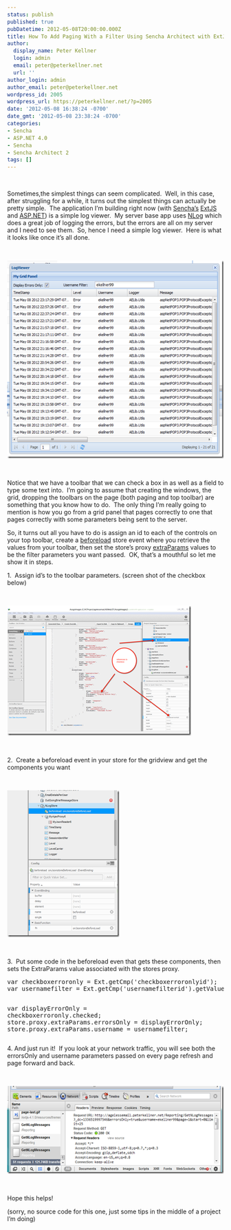 ```yaml
---
status: publish
published: true
pubDatetime: 2012-05-08T20:00:00.000Z
title: How To Add Paging With a Filter Using Sencha Architect with ExtJS4
author:
  display_name: Peter Kellner
  login: admin
  email: peter@peterkellner.net
  url: ''
author_login: admin
author_email: peter@peterkellner.net
wordpress_id: 2005
wordpress_url: https://peterkellner.net/?p=2005
date: '2012-05-08 16:38:24 -0700'
date_gmt: '2012-05-08 23:38:24 -0700'
categories:
- Sencha
- ASP.NET 4.0
- Sencha
- Sencha Architect 2
tags: []
---
```

<p>&#160;</p>
<p>Sometimes,the simplest things can seem complicated.&#160; Well, in this case, after struggling for a while, it turns out the simplest things can actually be pretty simple.&#160; The application I’m building right now (with <a href="http://www.sencha.com/">Sencha’s</a> <a href="http://www.sencha.com/products/extjs/">ExtJS</a> and <a href="http://www.asp.net/">ASP.NET</a>) is a simple log viewer.&#160; My server base app uses <a href="http://nlog-project.org/">NLog</a> which does a great job of logging the errors, but the errors are all on my server and I need to see them.&#160; So, hence I need a simple log viewer.&#160; Here is what it looks like once it’s all done.</p>
<p>&#160;</p>
<p><a href="/wp/wp-content/uploads/2012/05/image.png"><img title="image" style="border-top: 0px; border-right: 0px; background-image: none; border-bottom: 0px; padding-top: 0px; padding-left: 0px; border-left: 0px; display: inline; padding-right: 0px" border="0" alt="image" src="/wp/wp-content/uploads/2012/05/image_thumb.png" width="528" height="460" /></a></p>
<p>&#160;</p>
<p>Notice that we have a toolbar that we can check a box in as well as a field to type some text into.&#160; I’m going to assume that creating the windows, the grid, dropping the toolbars on the page (both paging and top toolbar) are something that you know how to do.&#160; The only thing I’m really going to mention is how you go from a grid panel that pages correctly to one that pages correctly with some parameters being sent to the server.</p>
<p>So, it turns out all you have to do is assign an id to each of the controls on your top toolbar, create a <a href="http://docs.sencha.com/ext-js/4-1/#!/api/Ext.data.AbstractStore-event-beforeload">beforeload</a> store event where you retrieve the values from your toolbar, then set the store’s proxy <a href="http://docs.sencha.com/ext-js/4-1/#!/api/Ext.data.Connection-cfg-extraParams">extraParams</a> values to be the filter parameters you want passed.&#160; OK, that’s a mouthful so let me show it in steps.</p>
<p>1.&#160; Assign id’s to the toolbar parameters. (screen shot of the checkbox below)</p>
<p>&#160;</p>
<p><a href="/wp/wp-content/uploads/2012/05/image1.png"><img title="image" style="border-top: 0px; border-right: 0px; background-image: none; border-bottom: 0px; padding-top: 0px; padding-left: 0px; border-left: 0px; display: inline; padding-right: 0px" border="0" alt="image" src="/wp/wp-content/uploads/2012/05/image_thumb1.png" width="428" height="302" /></a></p>
<p>&#160;</p>
<p>2.&#160; Create a beforeload event in your store for the gridview and get the components you want</p>
<p>&#160;</p>
<p><a href="/wp/wp-content/uploads/2012/05/image2.png"><img title="image" style="border-top: 0px; border-right: 0px; background-image: none; border-bottom: 0px; padding-top: 0px; padding-left: 0px; border-left: 0px; display: inline; padding-right: 0px" border="0" alt="image" src="/wp/wp-content/uploads/2012/05/image_thumb2.png" width="261" height="341" /></a></p>
<p>&#160;</p>
<p>3.&#160; Put some code in the beforeload even that gets these components, then sets the ExtraParams value associated with the stores proxy.</p>
<pre class="csharpcode"><span class="kwrd">var</span> checkboxerroronly = Ext.getCmp(<span class="str">'checkboxerroronlyid'</span>);
<span class="kwrd">var</span> usernamefilter = Ext.getCmp(<span class="str">'usernamefilterid'</span>).getValue();

<span class="kwrd">var</span> displayErrorOnly = checkboxerroronly.<span class="kwrd">checked</span>;
store.proxy.extraParams.errorsOnly = displayErrorOnly;
store.proxy.extraParams.username = usernamefilter;</pre>
<p>
<style type="text/css">
.csharpcode, .csharpcode pre<br />
{<br />
	font-size: small;<br />
	color: black;<br />
	font-family: consolas, "Courier New", courier, monospace;<br />
	background-color: #ffffff;<br />
	/*white-space: pre;*/<br />
}<br />
.csharpcode pre { margin: 0em; }<br />
.csharpcode .rem { color: #008000; }<br />
.csharpcode .kwrd { color: #0000ff; }<br />
.csharpcode .str { color: #006080; }<br />
.csharpcode .op { color: #0000c0; }<br />
.csharpcode .preproc { color: #cc6633; }<br />
.csharpcode .asp { background-color: #ffff00; }<br />
.csharpcode .html { color: #800000; }<br />
.csharpcode .attr { color: #ff0000; }<br />
.csharpcode .alt<br />
{<br />
	background-color: #f4f4f4;<br />
	width: 100%;<br />
	margin: 0em;<br />
}<br />
.csharpcode .lnum { color: #606060; }</style>
<p>4. And just run it!&#160; If you look at your network traffic, you will see both the errorsOnly and username parameters passed on every page refresh and page forward and back.</p>
<p>&#160;</p>
<p><a href="/wp/wp-content/uploads/2012/05/image3.png"><img title="image" style="border-top: 0px; border-right: 0px; background-image: none; border-bottom: 0px; padding-top: 0px; padding-left: 0px; border-left: 0px; display: inline; padding-right: 0px" border="0" alt="image" src="/wp/wp-content/uploads/2012/05/image_thumb3.png" width="536" height="204" /></a></p>
<p>&#160;</p>
<p>Hope this helps!</p>
<p>(sorry, no source code for this one, just some tips in the middle of a project I’m doing)</p>
